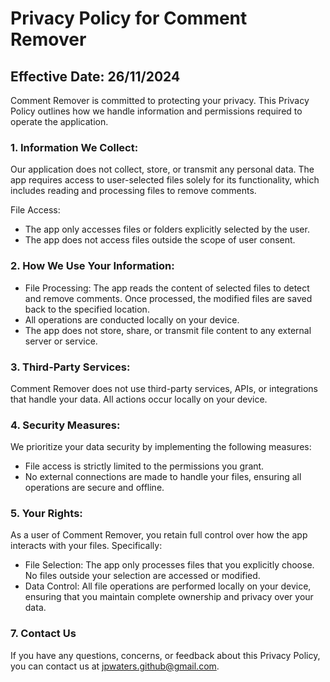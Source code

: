 # Privacy Policy for Comment Remover
## Effective Date: 26/11/2024

Comment Remover is committed to protecting your privacy. This Privacy Policy outlines how we handle information and permissions required to operate the application.

### 1. Information We Collect:
Our application does not collect, store, or transmit any personal data. The app requires access to user-selected files solely for its functionality, which includes reading and processing files to remove comments.

File Access:
<ul>
	<li>The app only accesses files or folders explicitly selected by the user.</li>
	<li>The app does not access files outside the scope of user consent.</li>
</ul>

### 2. How We Use Your Information:
<ul>
	<li>File Processing: The app reads the content of selected files to detect and remove comments. Once processed, the modified files are saved back to the specified location.</li>
	<li>All operations are conducted locally on your device.</li>
	<li>The app does not store, share, or transmit file content to any external server or service.</li>
</ul>

### 3. Third-Party Services:
Comment Remover does not use third-party services, APIs, or integrations that handle your data. All actions occur locally on your device.

### 4. Security Measures:
We prioritize your data security by implementing the following measures:
<ul>
  <li>File access is strictly limited to the permissions you grant.</li>
	<li>No external connections are made to handle your files, ensuring all operations are secure and offline.</li>
</ul>

### 5. Your Rights:
As a user of Comment Remover, you retain full control over how the app interacts with your files. Specifically:
<ul>
  <li>File Selection: The app only processes files that you explicitly choose. No files outside your selection are accessed or modified.</li>
  <li>Data Control: All file operations are performed locally on your device, ensuring that you maintain complete ownership and privacy over your data.</li>
</ul>
  
### 7. Contact Us
If you have any questions, concerns, or feedback about this Privacy Policy, you can contact us at [jpwaters.github@gmail.com](mailto:jpwaters.github@gmail.com).
